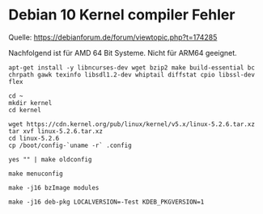 # Debian 10 Kernel compiler Fehler


Quelle: https://debianforum.de/forum/viewtopic.php?t=174285

Nachfolgend ist für AMD 64 Bit Systeme. Nicht für ARM64 geeignet. 
```
apt-get install -y libncurses-dev wget bzip2 make build-essential bc chrpath gawk texinfo libsdl1.2-dev whiptail diffstat cpio libssl-dev flex
```

```
cd ~
mkdir kernel
cd kernel
```

```
wget https://cdn.kernel.org/pub/linux/kernel/v5.x/linux-5.2.6.tar.xz
tar xvf linux-5.2.6.tar.xz
cd linux-5.2.6
cp /boot/config-`uname -r` .config
```

```
yes "" | make oldconfig

make menuconfig
```

```
make -j16 bzImage modules

make -j16 deb-pkg LOCALVERSION=-Test KDEB_PKGVERSION=1
```

```
```

